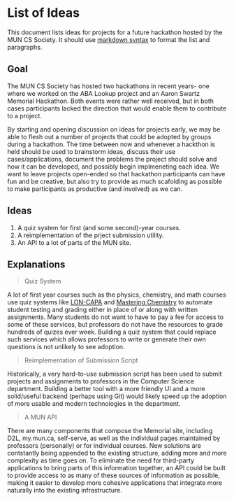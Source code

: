 # List of Ideas

This document lists ideas for projects for a future hackathon hosted by the MUN CS Society.
It should use [markdown syntax](daringfireball.net/projects/markdown/) to format the list
and paragraphs.

## Goal

The MUN CS Society has hosted two hackathons in recent years- one where we worked on the
ABA Lookup project and an Aaron Swartz Memorial Hackathon. Both events were rather
well received, but in both cases participants lacked the direction that would enable
them to contribute to a project.

By starting and opening discussion on ideas for projects early, we may be able to
flesh out a number of projects that could be adopted by groups during a hackathon.
The time between now and whenever a hackthon is held should be used to brainstorm
ideas, discuss their use cases/applications, document the problems the project
should solve and how it can be developed, and possibly begin implmeneting each
idea. We want to leave projects open-ended so that hackathon participants can
have fun and be creative, but also try to provide as much scafolding as possible
to make participants as productive (and involved) as we can.

## Ideas

1. A quiz system for first (and some second)-year courses.
2. A reimplementation of the prject submission utility.
3. An API to a lot of parts of the MUN site.

## Explanations

> Quiz System

A lot of first year courses such as the physics, chemistry, and math courses use
quiz systems like [LON-CAPA](https://homework.math.pitt.edu/adm/login?domain=pitt)
and [Mastering Chemistry](https://homework.math.pitt.edu/adm/login?domain=pitt)
to automate student testing and grading either in place of or along with
written assignments.  Many students do not want to have to pay a fee for access
to some of these services, but professors do not have the resources to grade
hundreds of quizes ever week.  Building a quiz system that could replace such
services which allows professors to write or generate their own questions
is not unlikely to see adoption.

> Reimplementation of Submission Script

Historically, a very hard-to-use submission script has been used to submit
projects and assignments to professors in the Computer Science department.
Building a better tool with a more friendly UI and a more solid/useful
backend (perhaps using Git) would likely speed up the adoption of more
usable and modern technologies in the department.

> A MUN API

There are many components that compose the Memorial site, including D2L,
my.mun.ca, self-serve, as well as the individual pages maintained by
professors (personally) or for individual courses.  New solutions are
contstantly being appended to the existing structure, adding more and
more complexity as time goes on.  To eliminate the need for third-party
applications to bring parts of this information together, an API could
be built to provide access to as many of these sources of information
as possible, making it easier to develop more cohesive applications that
integrate more naturally into the existing infrastructure.
